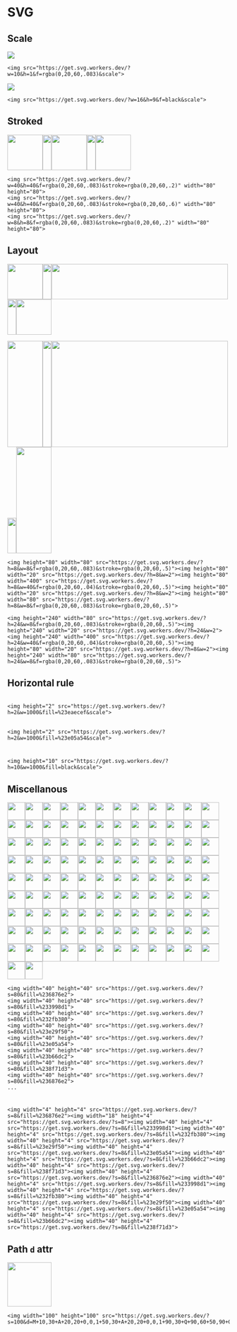 # SVG

## Scale

<img src="https://get.svg.workers.dev/?w=10&h=1&f=rgba(0,20,60,.083)&scale">

```
<img src="https://get.svg.workers.dev/?w=10&h=1&f=rgba(0,20,60,.083)&scale">
```

<img src="https://get.svg.workers.dev/?w=16&h=9&f=black&scale">

```
<img src="https://get.svg.workers.dev/?w=16&h=9&f=black&scale">
```


## Stroked

<img width="80" height="80" src="https://get.svg.workers.dev/?w=40&h=40&f=rgba(0,20,60,.083)&stroke=rgba(0,20,60,.2)"><img width="20" height="80" src="https://get.svg.workers.dev/?h=8&w=2"><img width="80" height="80" src="https://get.svg.workers.dev/?w=40&h=40&f=rgba(0,20,60,.083)&stroke=rgba(0,20,60,.6)"><img width="20" height="80" src="https://get.svg.workers.dev/?h=8&w=2"><img width="80" height="80" src="https://get.svg.workers.dev/?w=8&h=8&f=rgba(0,20,60,.083)&stroke=rgba(0,20,60,.2)">

```
<img src="https://get.svg.workers.dev/?w=40&h=40&f=rgba(0,20,60,.083)&stroke=rgba(0,20,60,.2)" width="80" height="80">
<img src="https://get.svg.workers.dev/?w=40&h=40&f=rgba(0,20,60,.083)&stroke=rgba(0,20,60,.6)" width="80" height="80">
<img src="https://get.svg.workers.dev/?w=8&h=8&f=rgba(0,20,60,.083)&stroke=rgba(0,20,60,.2)" width="80" height="80">
```


## Layout

<img height="80" width="80" src="https://get.svg.workers.dev/?h=8&w=8&f=rgba(0,20,60,.083)&stroke=rgba(0,20,60,.5)"><img height="80" width="20" src="https://get.svg.workers.dev/?h=8&w=2"><img height="80" width="400" src="https://get.svg.workers.dev/?h=8&w=40&f=rgba(0,20,60,.04)&stroke=rgba(0,20,60,.5)"><img height="80" width="20" src="https://get.svg.workers.dev/?h=8&w=2"><img height="80" width="80" src="https://get.svg.workers.dev/?h=8&w=8&f=rgba(0,20,60,.083)&stroke=rgba(0,20,60,.5)">

<img height="240" width="80" src="https://get.svg.workers.dev/?h=24&w=8&f=rgba(0,20,60,.083)&stroke=rgba(0,20,60,.5)"><img height="240" width="20" src="https://get.svg.workers.dev/?h=24&w=2"><img height="240" width="400" src="https://get.svg.workers.dev/?h=24&w=40&f=rgba(0,20,60,.04)&stroke=rgba(0,20,60,.5)"><img height="80" width="20" src="https://get.svg.workers.dev/?h=8&w=2"><img height="240" width="80" src="https://get.svg.workers.dev/?h=24&w=8&f=rgba(0,20,60,.083)&stroke=rgba(0,20,60,.5)">

```
<img height="80" width="80" src="https://get.svg.workers.dev/?h=8&w=8&f=rgba(0,20,60,.083)&stroke=rgba(0,20,60,.5)"><img height="80" width="20" src="https://get.svg.workers.dev/?h=8&w=2"><img height="80" width="400" src="https://get.svg.workers.dev/?h=8&w=40&f=rgba(0,20,60,.04)&stroke=rgba(0,20,60,.5)"><img height="80" width="20" src="https://get.svg.workers.dev/?h=8&w=2"><img height="80" width="80" src="https://get.svg.workers.dev/?h=8&w=8&f=rgba(0,20,60,.083)&stroke=rgba(0,20,60,.5)">

<img height="240" width="80" src="https://get.svg.workers.dev/?h=24&w=8&f=rgba(0,20,60,.083)&stroke=rgba(0,20,60,.5)"><img height="240" width="20" src="https://get.svg.workers.dev/?h=24&w=2"><img height="240" width="400" src="https://get.svg.workers.dev/?h=24&w=40&f=rgba(0,20,60,.04)&stroke=rgba(0,20,60,.5)"><img height="80" width="20" src="https://get.svg.workers.dev/?h=8&w=2"><img height="240" width="80" src="https://get.svg.workers.dev/?h=24&w=8&f=rgba(0,20,60,.083)&stroke=rgba(0,20,60,.5)">
```


## Horizontal rule

<img height="2" src="https://get.svg.workers.dev/?h=2&w=1000&fill=%23eaecef&scale">

```
<img height="2" src="https://get.svg.workers.dev/?h=2&w=1000&fill=%23eaecef&scale">
```

<img height="2" src="https://get.svg.workers.dev/?h=2&w=1000&fill=%23e05a54&scale">

```
<img height="2" src="https://get.svg.workers.dev/?h=2&w=1000&fill=%23e05a54&scale">
```

<img height="10" src="https://get.svg.workers.dev/?h=10&w=1000&fill=black&scale">

```
<img height="10" src="https://get.svg.workers.dev/?h=10&w=1000&fill=black&scale">
```


## Miscellanous

<img width="40" height="40" src="https://get.svg.workers.dev/?s=80&fill=%236876e2"><img width="40" height="40" src="https://get.svg.workers.dev/?s=80&fill=%233998d1"><img width="40" height="40" src="https://get.svg.workers.dev/?s=80&fill=%232fb380"><img width="40" height="40" src="https://get.svg.workers.dev/?s=80&fill=%23e29f50"><img width="40" height="40" src="https://get.svg.workers.dev/?s=80&fill=%23e05a54"><img width="40" height="40" src="https://get.svg.workers.dev/?s=80&fill=%23b66dc2"><img width="40" height="40" src="https://get.svg.workers.dev/?s=80&fill=%238f71d3"><img width="40" height="40" src="https://get.svg.workers.dev/?s=80&fill=%236876e2"><img width="40" height="40" src="https://get.svg.workers.dev/?s=80&fill=%233998d1"><img width="40" height="40" src="https://get.svg.workers.dev/?s=80&fill=%232fb380"><img width="40" height="40" src="https://get.svg.workers.dev/?s=80&fill=%23e29f50"><img width="40" height="40" src="https://get.svg.workers.dev/?s=80&fill=%23e05a54"><img width="40" height="40" src="https://get.svg.workers.dev/?s=80&fill=%23b66dc2"><img width="40" height="40" src="https://get.svg.workers.dev/?s=80&fill=%238f71d3"><img width="40" height="40" src="https://get.svg.workers.dev/?s=80&fill=%236876e2"><img width="40" height="40" src="https://get.svg.workers.dev/?s=80&fill=%233998d1"><img width="40" height="40" src="https://get.svg.workers.dev/?s=80&fill=%232fb380"><img width="40" height="40" src="https://get.svg.workers.dev/?s=80&fill=%23e29f50"><img width="40" height="40" src="https://get.svg.workers.dev/?s=80&fill=%23e05a54"><img width="40" height="40" src="https://get.svg.workers.dev/?s=80&fill=%23b66dc2"><img width="40" height="40" src="https://get.svg.workers.dev/?s=80&fill=%238f71d3"><img width="40" height="40" src="https://get.svg.workers.dev/?s=80&fill=%236876e2"><img width="40" height="40" src="https://get.svg.workers.dev/?s=80&fill=%233998d1"><img width="40" height="40" src="https://get.svg.workers.dev/?s=80&fill=%232fb380"><img width="40" height="40" src="https://get.svg.workers.dev/?s=80&fill=%23e29f50"><img width="40" height="40" src="https://get.svg.workers.dev/?s=80&fill=%23e05a54"><img width="40" height="40" src="https://get.svg.workers.dev/?s=80&fill=%23b66dc2"><img width="40" height="40" src="https://get.svg.workers.dev/?s=80&fill=%238f71d3"><img width="40" height="40" src="https://get.svg.workers.dev/?s=80&fill=%236876e2"><img width="40" height="40" src="https://get.svg.workers.dev/?s=80&fill=%233998d1"><img width="40" height="40" src="https://get.svg.workers.dev/?s=80&fill=%232fb380"><img width="40" height="40" src="https://get.svg.workers.dev/?s=80&fill=%23e29f50"><img width="40" height="40" src="https://get.svg.workers.dev/?s=80&fill=%23e05a54"><img width="40" height="40" src="https://get.svg.workers.dev/?s=80&fill=%23b66dc2"><img width="40" height="40" src="https://get.svg.workers.dev/?s=80&fill=%238f71d3"><img width="40" height="40" src="https://get.svg.workers.dev/?s=80&fill=%236876e2"><img width="40" height="40" src="https://get.svg.workers.dev/?s=80&fill=%233998d1"><img width="40" height="40" src="https://get.svg.workers.dev/?s=80&fill=%232fb380"><img width="40" height="40" src="https://get.svg.workers.dev/?s=80&fill=%23e29f50"><img width="40" height="40" src="https://get.svg.workers.dev/?s=80&fill=%23e05a54"><img width="40" height="40" src="https://get.svg.workers.dev/?s=80&fill=%23b66dc2"><img width="40" height="40" src="https://get.svg.workers.dev/?s=80&fill=%238f71d3"><img width="40" height="40" src="https://get.svg.workers.dev/?s=80&fill=%236876e2"><img width="40" height="40" src="https://get.svg.workers.dev/?s=80&fill=%233998d1"><img width="40" height="40" src="https://get.svg.workers.dev/?s=80&fill=%232fb380"><img width="40" height="40" src="https://get.svg.workers.dev/?s=80&fill=%23e29f50"><img width="40" height="40" src="https://get.svg.workers.dev/?s=80&fill=%23e05a54"><img width="40" height="40" src="https://get.svg.workers.dev/?s=80&fill=%23b66dc2"><img width="40" height="40" src="https://get.svg.workers.dev/?s=80&fill=%238f71d3"><img width="40" height="40" src="https://get.svg.workers.dev/?s=80&fill=%236876e2"><img width="40" height="40" src="https://get.svg.workers.dev/?s=80&fill=%233998d1"><img width="40" height="40" src="https://get.svg.workers.dev/?s=80&fill=%232fb380"><img width="40" height="40" src="https://get.svg.workers.dev/?s=80&fill=%23e29f50"><img width="40" height="40" src="https://get.svg.workers.dev/?s=80&fill=%23e05a54"><img width="40" height="40" src="https://get.svg.workers.dev/?s=80&fill=%23b66dc2"><img width="40" height="40" src="https://get.svg.workers.dev/?s=80&fill=%238f71d3"><img width="40" height="40" src="https://get.svg.workers.dev/?s=80&fill=%236876e2"><img width="40" height="40" src="https://get.svg.workers.dev/?s=80&fill=%233998d1"><img width="40" height="40" src="https://get.svg.workers.dev/?s=80&fill=%232fb380"><img width="40" height="40" src="https://get.svg.workers.dev/?s=80&fill=%23e29f50"><img width="40" height="40" src="https://get.svg.workers.dev/?s=80&fill=%23e05a54"><img width="40" height="40" src="https://get.svg.workers.dev/?s=80&fill=%23b66dc2"><img width="40" height="40" src="https://get.svg.workers.dev/?s=80&fill=%238f71d3"><img width="40" height="40" src="https://get.svg.workers.dev/?s=80&fill=%236876e2"><img width="40" height="40" src="https://get.svg.workers.dev/?s=80&fill=%233998d1"><img width="40" height="40" src="https://get.svg.workers.dev/?s=80&fill=%232fb380"><img width="40" height="40" src="https://get.svg.workers.dev/?s=80&fill=%23e29f50"><img width="40" height="40" src="https://get.svg.workers.dev/?s=80&fill=%23e05a54"><img width="40" height="40" src="https://get.svg.workers.dev/?s=80&fill=%23b66dc2"><img width="40" height="40" src="https://get.svg.workers.dev/?s=80&fill=%238f71d3"><img width="40" height="40" src="https://get.svg.workers.dev/?s=80&fill=%236876e2"><img width="40" height="40" src="https://get.svg.workers.dev/?s=80&fill=%233998d1"><img width="40" height="40" src="https://get.svg.workers.dev/?s=80&fill=%232fb380"><img width="40" height="40" src="https://get.svg.workers.dev/?s=80&fill=%23e29f50"><img width="40" height="40" src="https://get.svg.workers.dev/?s=80&fill=%23e05a54"><img width="40" height="40" src="https://get.svg.workers.dev/?s=80&fill=%23b66dc2"><img width="40" height="40" src="https://get.svg.workers.dev/?s=80&fill=%238f71d3"><img width="40" height="40" src="https://get.svg.workers.dev/?s=80&fill=%236876e2"><img width="40" height="40" src="https://get.svg.workers.dev/?s=80&fill=%233998d1"><img width="40" height="40" src="https://get.svg.workers.dev/?s=80&fill=%232fb380"><img width="40" height="40" src="https://get.svg.workers.dev/?s=80&fill=%23e29f50"><img width="40" height="40" src="https://get.svg.workers.dev/?s=80&fill=%23e05a54"><img width="40" height="40" src="https://get.svg.workers.dev/?s=80&fill=%23b66dc2"><img width="40" height="40" src="https://get.svg.workers.dev/?s=80&fill=%238f71d3"><img width="40" height="40" src="https://get.svg.workers.dev/?s=80&fill=%236876e2"><img width="40" height="40" src="https://get.svg.workers.dev/?s=80&fill=%233998d1"><img width="40" height="40" src="https://get.svg.workers.dev/?s=80&fill=%232fb380"><img width="40" height="40" src="https://get.svg.workers.dev/?s=80&fill=%23e29f50"><img width="40" height="40" src="https://get.svg.workers.dev/?s=80&fill=%23e05a54"><img width="40" height="40" src="https://get.svg.workers.dev/?s=80&fill=%23b66dc2"><img width="40" height="40" src="https://get.svg.workers.dev/?s=80&fill=%238f71d3"><img width="40" height="40" src="https://get.svg.workers.dev/?s=80&fill=%236876e2"><img width="40" height="40" src="https://get.svg.workers.dev/?s=80&fill=%233998d1"><img width="40" height="40" src="https://get.svg.workers.dev/?s=80&fill=%232fb380"><img width="40" height="40" src="https://get.svg.workers.dev/?s=80&fill=%23e29f50"><img width="40" height="40" src="https://get.svg.workers.dev/?s=80&fill=%23e05a54"><img width="40" height="40" src="https://get.svg.workers.dev/?s=80&fill=%23b66dc2"><img width="40" height="40" src="https://get.svg.workers.dev/?s=80&fill=%238f71d3"><img width="40" height="40" src="https://get.svg.workers.dev/?s=80&fill=%236876e2"><img width="40" height="40" src="https://get.svg.workers.dev/?s=80&fill=%233998d1"><img width="40" height="40" src="https://get.svg.workers.dev/?s=80&fill=%232fb380"><img width="40" height="40" src="https://get.svg.workers.dev/?s=80&fill=%23e29f50"><img width="40" height="40" src="https://get.svg.workers.dev/?s=80&fill=%23e05a54"><img width="40" height="40" src="https://get.svg.workers.dev/?s=80&fill=%23b66dc2"><img width="40" height="40" src="https://get.svg.workers.dev/?s=80&fill=%238f71d3"><img width="40" height="40" src="https://get.svg.workers.dev/?s=80&fill=%236876e2"><img width="40" height="40" src="https://get.svg.workers.dev/?s=80&fill=%233998d1"><img width="40" height="40" src="https://get.svg.workers.dev/?s=80&fill=%232fb380"><img width="40" height="40" src="https://get.svg.workers.dev/?s=80&fill=%23e29f50"><img width="40" height="40" src="https://get.svg.workers.dev/?s=80&fill=%23e05a54">

```
<img width="40" height="40" src="https://get.svg.workers.dev/?s=80&fill=%236876e2">
<img width="40" height="40" src="https://get.svg.workers.dev/?s=80&fill=%233998d1">
<img width="40" height="40" src="https://get.svg.workers.dev/?s=80&fill=%232fb380">
<img width="40" height="40" src="https://get.svg.workers.dev/?s=80&fill=%23e29f50">
<img width="40" height="40" src="https://get.svg.workers.dev/?s=80&fill=%23e05a54">
<img width="40" height="40" src="https://get.svg.workers.dev/?s=80&fill=%23b66dc2">
<img width="40" height="40" src="https://get.svg.workers.dev/?s=80&fill=%238f71d3">
<img width="40" height="40" src="https://get.svg.workers.dev/?s=80&fill=%236876e2">
...
```

<img width="4" height="4" src="https://get.svg.workers.dev/?s=8&fill=%236876e2"><img width="18" height="4" src="https://get.svg.workers.dev/?s=8"><img width="40" height="4" src="https://get.svg.workers.dev/?s=8&fill=%233998d1"><img width="40" height="4" src="https://get.svg.workers.dev/?s=8&fill=%232fb380"><img width="40" height="4" src="https://get.svg.workers.dev/?s=8&fill=%23e29f50"><img width="40" height="4" src="https://get.svg.workers.dev/?s=8&fill=%23e05a54"><img width="40" height="4" src="https://get.svg.workers.dev/?s=8&fill=%23b66dc2"><img width="40" height="4" src="https://get.svg.workers.dev/?s=8&fill=%238f71d3"><img width="40" height="4" src="https://get.svg.workers.dev/?s=8&fill=%236876e2"><img width="40" height="4" src="https://get.svg.workers.dev/?s=8&fill=%233998d1"><img width="40" height="4" src="https://get.svg.workers.dev/?s=8&fill=%232fb380"><img width="40" height="4" src="https://get.svg.workers.dev/?s=8&fill=%23e29f50"><img width="40" height="4" src="https://get.svg.workers.dev/?s=8&fill=%23e05a54"><img width="40" height="4" src="https://get.svg.workers.dev/?s=8&fill=%23b66dc2"><img width="40" height="4" src="https://get.svg.workers.dev/?s=8&fill=%238f71d3">

```
<img width="4" height="4" src="https://get.svg.workers.dev/?s=8&fill=%236876e2"><img width="18" height="4" src="https://get.svg.workers.dev/?s=8"><img width="40" height="4" src="https://get.svg.workers.dev/?s=8&fill=%233998d1"><img width="40" height="4" src="https://get.svg.workers.dev/?s=8&fill=%232fb380"><img width="40" height="4" src="https://get.svg.workers.dev/?s=8&fill=%23e29f50"><img width="40" height="4" src="https://get.svg.workers.dev/?s=8&fill=%23e05a54"><img width="40" height="4" src="https://get.svg.workers.dev/?s=8&fill=%23b66dc2"><img width="40" height="4" src="https://get.svg.workers.dev/?s=8&fill=%238f71d3"><img width="40" height="4" src="https://get.svg.workers.dev/?s=8&fill=%236876e2"><img width="40" height="4" src="https://get.svg.workers.dev/?s=8&fill=%233998d1"><img width="40" height="4" src="https://get.svg.workers.dev/?s=8&fill=%232fb380"><img width="40" height="4" src="https://get.svg.workers.dev/?s=8&fill=%23e29f50"><img width="40" height="4" src="https://get.svg.workers.dev/?s=8&fill=%23e05a54"><img width="40" height="4" src="https://get.svg.workers.dev/?s=8&fill=%23b66dc2"><img width="40" height="4" src="https://get.svg.workers.dev/?s=8&fill=%238f71d3">
```


## Path `d` attr

<img width="100" height="100" src="https://get.svg.workers.dev/?s=100&d=M+10,30+A+20,20+0,0,1+50,30+A+20,20+0,0,1+90,30+Q+90,60+50,90+Q+10,60+10,30+z&f=red"/>

```
<img width="100" height="100" src="https://get.svg.workers.dev/?s=100&d=M+10,30+A+20,20+0,0,1+50,30+A+20,20+0,0,1+90,30+Q+90,60+50,90+Q+10,60+10,30+z&f=red"/>
```
